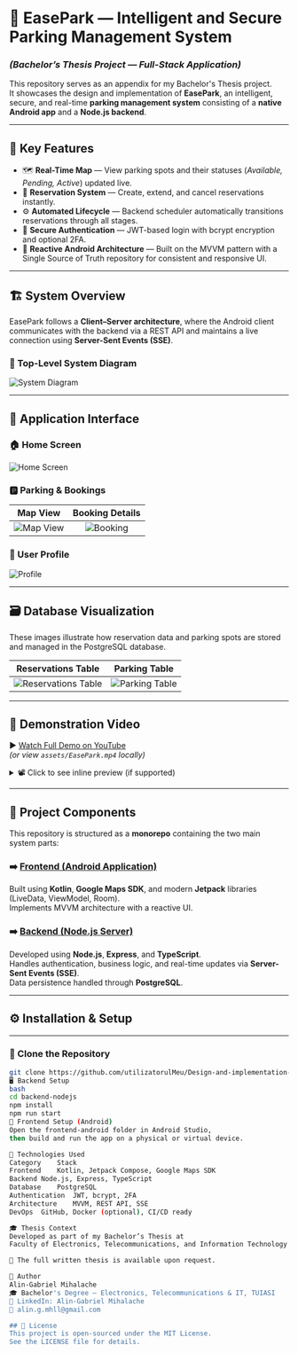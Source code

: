 
# 🚗 EasePark — Intelligent and Secure Parking Management System
### *(Bachelor’s Thesis Project — Full-Stack Application)*

This repository serves as an appendix for my Bachelor's Thesis project.  
It showcases the design and implementation of **EasePark**, an intelligent, secure, and real-time **parking management system** consisting of a **native Android app** and a **Node.js backend**.

---

## 🌟 Key Features

- 🗺️ **Real-Time Map** — View parking spots and their statuses (*Available, Pending, Active*) updated live.  
- 📅 **Reservation System** — Create, extend, and cancel reservations instantly.  
- ⚙️ **Automated Lifecycle** — Backend scheduler automatically transitions reservations through all stages.  
- 🔐 **Secure Authentication** — JWT-based login with bcrypt encryption and optional 2FA.  
- 📱 **Reactive Android Architecture** — Built on the MVVM pattern with a Single Source of Truth repository for consistent and responsive UI.

---

## 🏗️ System Overview

EasePark follows a **Client–Server architecture**, where the Android client communicates with the backend via a REST API and maintains a live connection using **Server-Sent Events (SSE)**.


### 🧩 Top-Level System Diagram
![System Diagram](assets/diagram.png)

---

## 📸 Application Interface

### 🏠 Home Screen
![Home Screen](assets/home.png)

### 🅿️ Parking & Bookings
| Map View | Booking Details |
|:--:|:--:|
| ![Map View](assets/map.png) | ![Booking](assets/booking.png) |

### 👤 User Profile
![Profile](assets/profile.png)

---

## 🗃️ Database Visualization

These images illustrate how reservation data and parking spots are stored and managed in the PostgreSQL database.

| Reservations Table | Parking Table |
|:--:|:--:|
| ![Reservations Table](assets/DB.png) | ![Parking Table](assets/DB1.png) |

---

## 🎥 Demonstration Video

▶️ [Watch Full Demo on YouTube](https://youtube.com/shorts/_-8FSnaY6mU)  
*(or view `assets/EasePark.mp4` locally)*

<details>
<summary>📽️ Click to see inline preview (if supported)</summary>

https://github.com/utilizatorulMeu/Design-and-implementation-of-an-intelligent-and-secure-system-for-parking-management-EasePark/assets/video_demo.mp4

</details>

---

## 🧠 Project Components

This repository is structured as a **monorepo** containing the two main system parts:

### ➡️ [Frontend (Android Application)](/frontend-android)
Built using **Kotlin**, **Google Maps SDK**, and modern **Jetpack** libraries (LiveData, ViewModel, Room).  
Implements MVVM architecture with a reactive UI.

### ➡️ [Backend (Node.js Server)](/backend-nodejs)
Developed using **Node.js**, **Express**, and **TypeScript**.  
Handles authentication, business logic, and real-time updates via **Server-Sent Events (SSE)**.  
Data persistence handled through **PostgreSQL**.

---

## ⚙️ Installation & Setup

---

### 🔹 Clone the Repository

```bash
git clone https://github.com/utilizatorulMeu/Design-and-implementation-of-an-intelligent-and-secure-system-for-parking-management-EasePark.git
🖥️ Backend Setup
bash
cd backend-nodejs
npm install
npm run start
📱 Frontend Setup (Android)
Open the frontend-android folder in Android Studio,
then build and run the app on a physical or virtual device.

🧰 Technologies Used
Category	Stack
Frontend	Kotlin, Jetpack Compose, Google Maps SDK
Backend	Node.js, Express, TypeScript
Database	PostgreSQL
Authentication	JWT, bcrypt, 2FA
Architecture	MVVM, REST API, SSE
DevOps	GitHub, Docker (optional), CI/CD ready

🎓 Thesis Context
Developed as part of my Bachelor’s Thesis at
Faculty of Electronics, Telecommunications, and Information Technology (TUIASI).

📄 The full written thesis is available upon request.

👤 Author
Alin-Gabriel Mihalache
🎓 Bachelor's Degree — Electronics, Telecommunications & IT, TUIASI
🔗 LinkedIn: Alin-Gabriel Mihalache
📧 alin.g.mhll@gmail.com

## 🪪 License
This project is open-sourced under the MIT License.
See the LICENSE file for details.